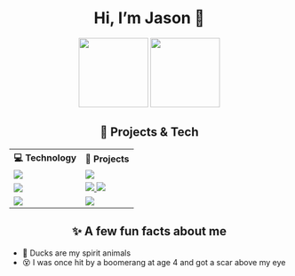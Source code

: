 <h1 align="center">Hi, I’m Jason 👋</h1>

<p align="center">
  <img height="125" src="https://github-readme-stats.vercel.app/api?username=jasonhaak&show_icons=true&count_private=true&theme=tokyonight&hide_border=true&hide=issues,contribs&bg_color=00000000" />
  <img height="125" src="https://github-readme-stats.vercel.app/api/top-langs/?username=jasonhaak&layout=compact&hide_border=true&theme=tokyonight&bg_color=00000000&langs_count=6&hide=jupyter%20notebook,tex,css" />
</p>

<h2 align="center">🚀 Projects & Tech</h2>

<div align="center">
  <table width="100%">
    <tr>
      <th align="left">💻 Technology</th>
      <th align="left">🚀 Projects</th>
    </tr>
    <tr>
      <td align="left">
        <a href="https://workers.cloudflare.com/">
          <img src="https://img.shields.io/badge/Cloudflare%20Workers-F38020?logo=cloudflare&logoColor=white">
        </a>
      </td>
      <td align="left">
        <a href="https://github.com/jasonhaak/cloudflare-redirect-worker">
          <img src="https://img.shields.io/badge/cloudflare--redirect--worker-000000?logo=github&logoColor=white&labelColor=000000">
        </a>
      </td>
    </tr>
    <tr>
      <td align="left">
        <a href="https://apps.ankiweb.net/">
          <img src="https://img.shields.io/badge/Flashcards-0A96E6?logo=bookstack&logoColor=white">
        </a>
      </td>
        <td align="left">
          <a href="https://github.com/jasonhaak/is-uni-muenster-flashcards">
            <img src="https://img.shields.io/badge/is--uni--muenster--flashcards-000000?logo=github&logoColor=white&labelColor=000000">
          </a><a href="https://github.com/jasonhaak/wi-uni-muenster-flashcards">
            <img src="https://img.shields.io/badge/wi--uni--muenster--flashcards-000000?logo=github&logoColor=white&labelColor=000000">
          </a>
        </td>
    </tr>
    <tr>
      <td align="left">
        <a href="https://www.php.net/">
          <img src="https://img.shields.io/badge/PHP-777BB4?logo=php&logoColor=white">
        </a>
      </td>
      <td align="left">
        <a href="https://github.com/jasonhaak/runtime-analysis-php">
          <img src="https://img.shields.io/badge/runtime--analysis--php-000000?logo=github&logoColor=white&labelColor=000000">
        </a>
      </td>
    </tr>
  </table>
</div>


<h2 align="center">✨ A few fun facts about me</h2>

<ul>
  <li>🦆 Ducks are my spirit animals</li>
  <li>😵 I was once hit by a boomerang at age 4 and got a scar above my eye</li>
</ul>

